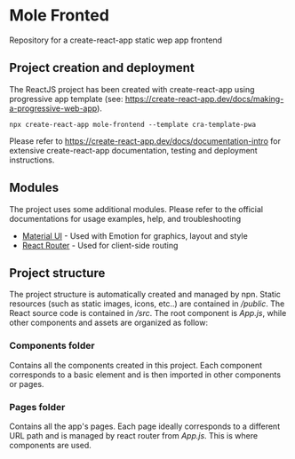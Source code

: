 # Mole Fronted
Repository for a create-react-app static wep app frontend

## Project creation and deployment
The ReactJS project has been created with create-react-app using progressive app template (see: https://create-react-app.dev/docs/making-a-progressive-web-app).
```
npx create-react-app mole-frontend --template cra-template-pwa
```

Please refer to https://create-react-app.dev/docs/documentation-intro for extensive create-react-app documentation, testing and deployment instructions.

## Modules
The project uses some additional modules. Please refer to the official documentations for usage examples, help, and troubleshooting

* [Material UI](https://mui.com/material-ui/getting-started/) - Used with Emotion for graphics, layout and style
* [React Router](https://reactrouter.com/en/main/start/overview) - Used for client-side routing

## Project structure
The project structure is automatically created and managed by npn. Static resources (such as static images, icons, etc..) are contained in */public*. The React source code is contained in */src*. The root component is *App.js*, while other components and assets are organized as follow:

### Components folder
Contains all the components created in this project. Each component corresponds to a basic element and is then imported in other components or pages.

### Pages folder
Contains all the app's pages. Each page ideally corresponds to a different URL path and is managed by react router from *App.js*. This is where components are used.
